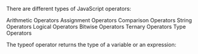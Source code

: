 There are different types of JavaScript operators:

Arithmetic Operators
Assignment Operators
Comparison Operators
String Operators
Logical Operators
Bitwise Operators
Ternary Operators
Type Operators

The typeof operator returns the type of a variable or an expression: